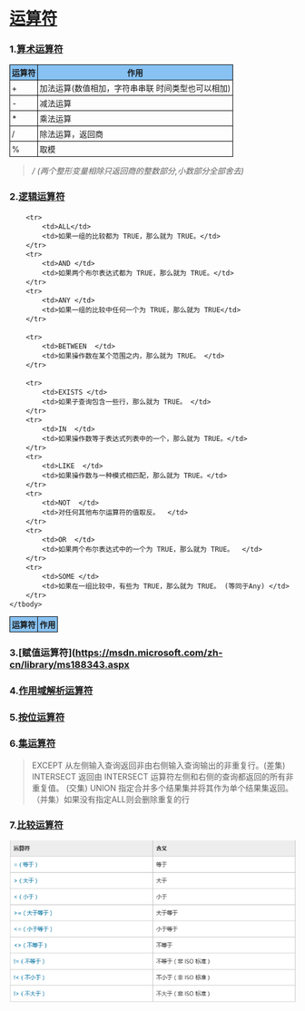 # [运算符](https://msdn.microsoft.com/zh-cn/library/ms174986.aspx)


<style>
    table {
        border-collapse:collapse;
    }
    table td, table th {
        border:1px solid #000000;
        padding:3px;
    }
        table th {
            background-color:#87c2f3;
        
        }
</style>


### 1.[算术运算符](https://msdn.microsoft.com/zh-cn/library/ms187716.aspx)



<table>
    <tbody>
        <tr>
            <th>运算符</th>
            <th>作用</th>
        </tr>
        <tr>
            <td>+</td>
            <td>加法运算(数值相加，字符串串联 时间类型也可以相加)</td>
        </tr>
        <tr>
            <td>-</td>
            <td>减法运算</td>
        </tr>
        <tr>
            <td>*</td>
            <td>乘法运算</td>
        </tr>
        <tr>
            <td>/</td>
            <td>除法运算，返回商</td>
        </tr>
                <tr>
            <td>%</td>
            <td>取模</td>
        </tr>
    </tbody>
</table>

> _/ (两个整形变量相除只返回商的整数部分,小数部分全部舍去)_

### 2.[逻辑运算符](https://msdn.microsoft.com/zh-cn/library/ms189773.aspx)

<table>
    <tbody>
        <tr>
            <th>运算符</th>
            <th>作用</th>
        </tr>

        <tr>
            <td>ALL</td>
            <td>如果一组的比较都为 TRUE，那么就为 TRUE。</td>
        </tr>
        <tr>
            <td>AND </td>
            <td>如果两个布尔表达式都为 TRUE，那么就为 TRUE。</td>
        </tr>
        <tr>
            <td>ANY </td>
            <td>如果一组的比较中任何一个为 TRUE，那么就为 TRUE</td>
        </tr>

        <tr>
            <td>BETWEEN  </td>
            <td>如果操作数在某个范围之内，那么就为 TRUE。 </td>
        </tr>

        <tr>
            <td>EXISTS </td>
            <td>如果子查询包含一些行，那么就为 TRUE。 </td>
        </tr>
        <tr>
            <td>IN  </td>
            <td>如果操作数等于表达式列表中的一个，那么就为 TRUE。</td>
        </tr>
        <tr>
            <td>LIKE  </td>
            <td>如果操作数与一种模式相匹配，那么就为 TRUE。</td>
        </tr>
        <tr>
            <td>NOT  </td>
            <td>对任何其他布尔运算符的值取反。  </td>
        </tr>
        <tr>
            <td>OR  </td>
            <td>如果两个布尔表达式中的一个为 TRUE，那么就为 TRUE。  </td>
        </tr>
        <tr>
            <td>SOME </td>
            <td>如果在一组比较中，有些为 TRUE，那么就为 TRUE。 (等同于Any) </td>
        </tr>
    </tbody>
</table>

### 3.[赋值运算符](https://msdn.microsoft.com/zh-cn/library/ms188343.aspx

### 4.[作用域解析运算符](https://msdn.microsoft.com/zh-cn/library/dd206995.aspx)

### 5.[按位运算符](https://msdn.microsoft.com/zh-cn/library/ms176122.aspx)

### 6.[集运算符](https://msdn.microsoft.com/zh-cn/library/ff848745.aspx)

> EXCEPT 从左侧输入查询返回非由右侧输入查询输出的非重复行。(差集)
> INTERSECT 返回由 INTERSECT 运算符左侧和右侧的查询都返回的所有非重复值。 (交集)
>  UNION 指定合并多个结果集并将其作为单个结果集返回。 （并集）如果没有指定ALL则会删除重复的行
>  

### 7.[比较运算符](https://msdn.microsoft.com/zh-cn/library/ms188074.aspx)

![比较运算符](/img/1.png)